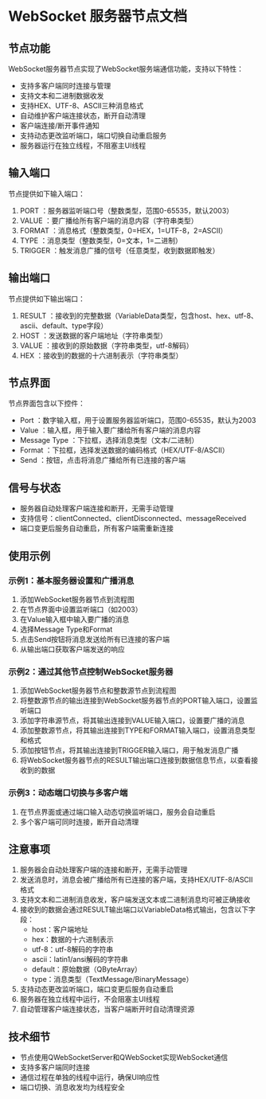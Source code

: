 # WebSocket 服务器节点文档

## 节点功能
WebSocket服务器节点实现了WebSocket服务端通信功能，支持以下特性：

- 支持多客户端同时连接与管理
- 支持文本和二进制数据收发
- 支持HEX、UTF-8、ASCII三种消息格式
- 自动维护客户端连接状态，断开自动清理
- 客户端连接/断开事件通知
- 支持动态更改监听端口，端口切换自动重启服务
- 服务器运行在独立线程，不阻塞主UI线程

## 输入端口
节点提供如下输入端口：

1. PORT ：服务器监听端口号（整数类型，范围0-65535，默认2003）
2. VALUE ：要广播给所有客户端的消息内容（字符串类型）
3. FORMAT ：消息格式（整数类型，0=HEX，1=UTF-8，2=ASCII）
4. TYPE ：消息类型（整数类型，0=文本，1=二进制）
5. TRIGGER ：触发消息广播的信号（任意类型，收到数据即触发）

## 输出端口
节点提供如下输出端口：

1. RESULT ：接收到的完整数据（VariableData类型，包含host、hex、utf-8、ascii、default、type字段）
2. HOST ：发送数据的客户端地址（字符串类型）
3. VALUE ：接收到的原始数据（字符串类型，utf-8解码）
4. HEX ：接收到的数据的十六进制表示（字符串类型）

## 节点界面
节点界面包含以下控件：

- Port ：数字输入框，用于设置服务器监听端口，范围0-65535，默认为2003
- Value ：输入框，用于输入要广播给所有客户端的消息内容
- Message Type ：下拉框，选择消息类型（文本/二进制）
- Format ：下拉框，选择发送数据的编码格式（HEX/UTF-8/ASCII）
- Send ：按钮，点击将消息广播给所有已连接的客户端

## 信号与状态
- 服务器自动处理客户端连接和断开，无需手动管理
- 支持信号：clientConnected、clientDisconnected、messageReceived
- 端口变更后服务自动重启，所有客户端需重新连接

## 使用示例
### 示例1：基本服务器设置和广播消息
1. 添加WebSocket服务器节点到流程图
2. 在节点界面中设置监听端口（如2003）
3. 在Value输入框中输入要广播的消息
4. 选择Message Type和Format
5. 点击Send按钮将消息发送给所有已连接的客户端
6. 从输出端口获取客户端发送的响应

### 示例2：通过其他节点控制WebSocket服务器
1. 添加WebSocket服务器节点和整数源节点到流程图
2. 将整数源节点的输出连接到WebSocket服务器节点的PORT输入端口，设置监听端口
3. 添加字符串源节点，将其输出连接到VALUE输入端口，设置要广播的消息
4. 添加整数源节点，将其输出连接到TYPE和FORMAT输入端口，设置消息类型和格式
5. 添加按钮节点，将其输出连接到TRIGGER输入端口，用于触发消息广播
6. 将WebSocket服务器节点的RESULT输出端口连接到数据信息节点，以查看接收到的数据

### 示例3：动态端口切换与多客户端
1. 在节点界面或通过端口输入动态切换监听端口，服务会自动重启
2. 多个客户端可同时连接，断开自动清理

## 注意事项
1. 服务器会自动处理客户端的连接和断开，无需手动管理
2. 发送消息时，消息会被广播给所有已连接的客户端，支持HEX/UTF-8/ASCII格式
3. 支持文本和二进制消息收发，客户端发送文本或二进制消息均可被正确接收
4. 接收到的数据会通过RESULT输出端口以VariableData格式输出，包含以下字段：
   - host：客户端地址
   - hex：数据的十六进制表示
   - utf-8：utf-8解码的字符串
   - ascii：latin1/ansi解码的字符串
   - default：原始数据（QByteArray）
   - type：消息类型（TextMessage/BinaryMessage）
5. 支持动态更改监听端口，端口变更后服务自动重启
6. 服务器在独立线程中运行，不会阻塞主UI线程
7. 自动管理客户端连接状态，当客户端断开时自动清理资源

## 技术细节
- 节点使用QWebSocketServer和QWebSocket实现WebSocket通信
- 支持多客户端同时连接
- 通信过程在单独的线程中运行，确保UI响应性
- 端口切换、消息收发均为线程安全